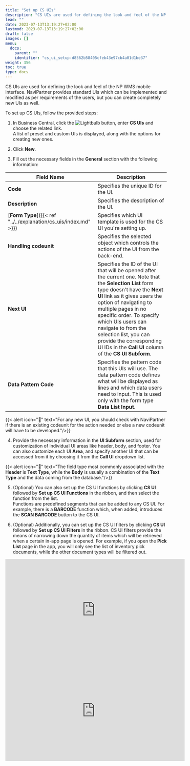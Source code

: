 ```yaml
---
title: "Set up CS UIs"
description: "CS UIs are used for defining the look and feel of the NP WMS mobile interface. NaviPartner provides standard UIs which can be implemented and modified as per requirements of the users, but you can create completely new UIs as well."
lead: ""
date: 2023-07-13T13:19:27+02:00
lastmod: 2023-07-13T13:19:27+02:00
draft: false
images: []
menu:
  docs:
    parent: ""
    identifier: "cs_ui_setup-d8562b58405cfeb43e97cb4a01d1be37"
weight: 356
toc: true
type: docs
---
```



CS UIs are used for defining the look and feel of the NP WMS mobile interface. NaviPartner provides standard UIs which can be implemented and modified as per requirements of the users, but you can create completely new UIs as well.

To set up CS UIs, follow the provided steps:

1. In Business Central, click the ![Lightbulb](Lightbulb_icon.PNG) button, enter **CS UIs** and choose the related link.        
   A list of preset and custom UIs is displayed, along with the options for creating new ones.
2. Click **New**.

3. Fill out the necessary fields in the **General** section with the following information:

| Field Name      | Description |
| ----------- | ----------- |
| **Code**     | Specifies the unique ID for the UI. |
| **Description**   | Specifies the description of the UI.  |
| [**Form Type**]({{< ref "../../explanation/cs_uis/index.md" >}})  | Specifies which UI template is used for the CS UI you're setting up. |
| **Handling codeunit** | Specifies the selected object which controls the actions of the UI from the back-end.  |
| **Next UI** | Specifies the ID of the UI that will be opened after the current one. Note that the **Selection List** form type doesn't have the **Next UI** link as it gives users the option of navigating to multiple pages in no specific order. To specify which UIs users can navigate to from the selection list, you can provide the corresponding UI IDs in the **Call UI** column of the **CS UI Subform**.|
| **Data Pattern Code** | Specifies the pattern code that this UIs will use. The data pattern code defines what will be displayed as lines and which data users need to input. This is used only with the form type **Data List Input**. |

  {{< alert icon="📝" text="For any new UI, you should check with NaviPartner if there is an existing codeunit for the action needed or else a new codeunit will have to be developed."/>}}

4. Provide the necessary information in the **UI Subform** section, used for customization of individual UI areas like header, body, and footer. You can also customize each UI **Area**, and specify another UI that can be accessed from it by choosing it from the **Call UI** dropdown list. 

  {{< alert icon="📝" text="The field type most commonly associated with the <b>Header</b> is <b>Text Type</b>, while the <b>Body</b> is usually a combination of the <b>Text Type</b> and the data coming from the database."/>}}

5. (Optional) You can also set up the CS UI functions by clicking **CS UI** followed by **Set up CS UI Functions** in the ribbon, and then select the function from the list.    
   Functions are predefined segments that can be added to any CS UI. For example, there is a **BARCODE** function which, when added, introduces the **SCAN BARCODE** button to the CS UI. 

6. (Optional) Additionally, you can set up the CS UI filters by clicking **CS UI** followed by **Set up CS UI Filters** in the ribbon.
   CS UI filters provide the means of narrowing down the quantity of items which will be retrieved when a certain in-app page is opened. For example, if you open the **Pick List** page in the app, you will only see the list of inventory pick documents, while the other document types will be filtered out.

<iframe width="560" height="315" src="https://www.youtube.com/embed/TV-fvUlQ8Ik" title="YouTube video player" frameborder="0" allow="accelerometer; autoplay; clipboard-write; encrypted-media; gyroscope; picture-in-picture; web-share" allowfullscreen></iframe>

<iframe width="560" height="315" src="https://www.youtube.com/embed/MyFPc7_-ZYk" title="YouTube video player" frameborder="0" allow="accelerometer; autoplay; clipboard-write; encrypted-media; gyroscope; picture-in-picture; web-share" allowfullscreen></iframe>
